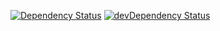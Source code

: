 [![Dependency Status](https://david-dm.org/dragonprojects/mxd-heimdall.svg)](https://david-dm.org/dragonprojects/mxd-heimdall)
[![devDependency Status](https://david-dm.org/dragonprojects/mxd-heimdall/dev-status.svg)](https://david-dm.org/dragonprojects/mxd-heimdall#info=devDependencies)

